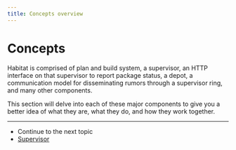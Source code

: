 ```yaml
---
title: Concepts overview
---
```


# Concepts
Habitat is comprised of plan and build system, a supervisor, an HTTP interface on that supervisor to report package status, a depot, a communication model for disseminating rumors through a supervisor ring, and many other components.

This section will delve into each of these major components to give you a better idea of what they are, what they do, and how they work together.

<hr>
<ul class="main-content--link-nav">
  <li>Continue to the next topic</li>
  <li><a href="/docs/concepts-supervisor">Supervisor</a></li>
</ul>
